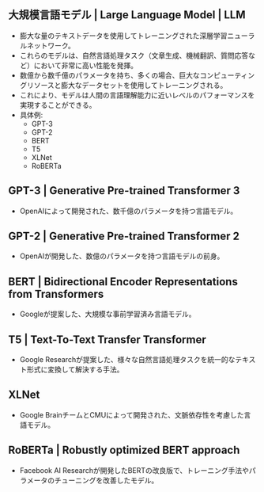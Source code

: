 <!-- 記事タイトル:用語解説集-機械学習-深層学習-LLM -->
<!-- 記事URL:https://github.com/takata150802/tech_glossary/blob/main/output/ml-dl-llm.md# -->

## 大規模言語モデル | Large Language Model | LLM 
- 膨大な量のテキストデータを使用してトレーニングされた深層学習ニューラルネットワーク。
- これらのモデルは、自然言語処理タスク（文章生成、機械翻訳、質問応答など）において非常に高い性能を発揮。
- 数億から数千億のパラメータを持ち、多くの場合、巨大なコンピューティングリソースと膨大なデータセットを使用してトレーニングされる。
- これにより、モデルは人間の言語理解能力に近いレベルのパフォーマンスを実現することができる。
- 具体例:
  - GPT-3 
  - GPT-2
  - BERT
  - T5
  - XLNet
  - RoBERTa



## GPT-3 | Generative Pre-trained Transformer 3 
- OpenAIによって開発された、数千億のパラメータを持つ言語モデル。

## GPT-2 | Generative Pre-trained Transformer 2 
- OpenAIが開発した、数億のパラメータを持つ言語モデルの前身。


## BERT | Bidirectional Encoder Representations from Transformers 
- Googleが提案した、大規模な事前学習済み言語モデル。

## T5 | Text-To-Text Transfer Transformer 
- Google Researchが提案した、様々な自然言語処理タスクを統一的なテキスト形式に変換して解決する手法。

## XLNet  
- Google BrainチームとCMUによって開発された、文脈依存性を考慮した言語モデル。

## RoBERTa | Robustly optimized BERT approach 
- Facebook AI Researchが開発したBERTの改良版で、トレーニング手法やパラメータのチューニングを改善したモデル。
